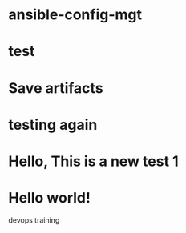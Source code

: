 # ansible-config-mgt

# test
# Save artifacts
# testing again

# Hello, This is a new test 1
# Hello world!

devops training

